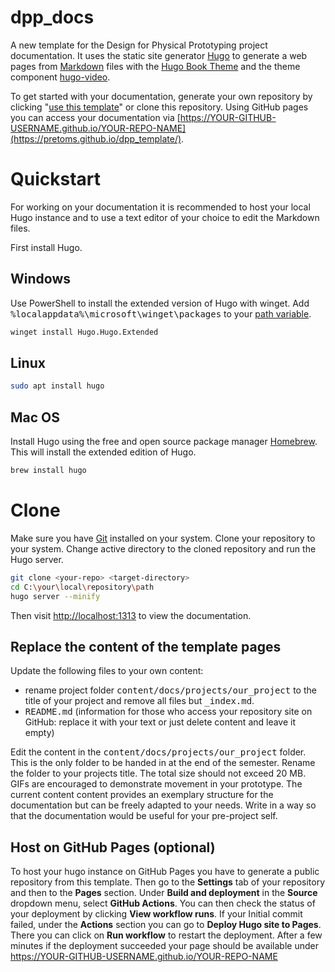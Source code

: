# dpp_docs
A new template for the Design for Physical Prototyping project documentation. 
It uses the static site generator [Hugo](https://gohugo.io/) to generate a web pages from [Markdown](https://www.markdownguide.org/) files with the [Hugo Book Theme](https://github.com/alex-shpak/hugo-book) and the theme component [hugo-video](https://github.com/martignoni/hugo-video).

To get started with your documentation, generate your own repository by clicking "[use this template](https://github.com/pretoms/dpp_template/generate)" or clone this repository.
Using GitHub pages you can access your documentation via [https://YOUR-GITHUB-USERNAME.github.io/YOUR-REPO-NAME](https://pretoms.github.io/dpp_template/).

# Quickstart

For working on your documentation it is recommended to host your local Hugo instance and to use a text editor of your choice to edit the Markdown files. 

First install Hugo.
## Windows
Use PowerShell to install the extended version of Hugo with winget. Add <kbd>%localappdata%\microsoft\winget\packages</kbd> to your [path variable](https://windowsloop.com/how-to-add-to-windows-path/).
```bash
winget install Hugo.Hugo.Extended
```

## Linux
```bash
sudo apt install hugo
```

## Mac OS
Install Hugo using the free and open source package manager [Homebrew](https://brew.sh/). This will install the extended edition of Hugo.

```bash
brew install hugo
```

# Clone

Make sure you have [Git](https://git-scm.com/) installed on your system.
Clone your repository to your system.
Change active directory to the cloned repository and run the Hugo server.

```bash
git clone <your-repo> <target-directory>
cd C:\your\local\repository\path
hugo server --minify
```

Then visit [http://localhost:1313](http://localhost:1313) to view the documentation.

## Replace the content of the template pages

Update the following files to your own content:

* rename project folder <kbd>content/docs/projects/our_project</kbd> to the title of your project and remove all files but <kbd>_index.md</kbd>.
* <kbd>README.md</kbd> (information for those who access your repository site on GitHub: replace it with your text or just delete content and leave it empty)

Edit the content in the <kbd>content/docs/projects/our_project</kbd> folder. This is the only folder to be handed in at the end of the semester. Rename the folder to your projects title. The total size should not exceed 20 MB. GIFs are encouraged to demonstrate movement in your prototype. The current content content provides an exemplary structure for the documentation but can be freely adapted to your needs. Write in a way so that the documentation would be useful for your pre-project self.


## Host on GitHub Pages (optional)

To host your hugo instance on GitHub Pages you have to generate a public repository from this template.
Then go to the **Settings** tab of your repository and then to the **Pages** section.
Under **Build and deployment** in the **Source** dropdown menu, select **GitHub Actions**.
You can then check the status of your deployment by clicking **View workflow runs**.
If your Initial commit failed, under the **Actions** section you can go to **Deploy Hugo site to Pages**.
There you can click on **Run workflow** to restart the deployment. After a few minutes if the deployment succeeded your page should be available under https://YOUR-GITHUB-USERNAME.github.io/YOUR-REPO-NAME

